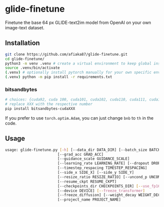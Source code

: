 # glide-finetune

Finetune the base 64 px GLIDE-text2im model from OpenAI on your own image-text dataset.

## Installation


```sh
git clone https://github.com/afiaka87/glide-finetune.git
cd glide-finetune/
python3 -m venv .venv # create a virtual environment to keep global install clean.
source .venv/bin/activate
(.venv) # optionally install pytorch manually for your own specific env first...
(.venv) python -m pip install -r requirements.txt
```
### bitsandbytes
```sh
# choices: {cuda92, cuda 100, cuda101, cuda102, cuda110, cuda111, cuda113}
# replace XXX with the respective number
pip install bitsandbytes-cudaXXX
```
If you prefer to use `torch.optim.Adam`, you can just change `bnb` to `th` in the code.

## Usage
```sh
usage: glide-finetune.py [-h] [--data_dir DATA_DIR] [--batch_size BATCH_SIZE]
                        [--grad_acc GRAD_ACC]
                        [--guidance_scale GUIDANCE_SCALE]
                        [--learning_rate LEARNING_RATE] [--dropout DROPOUT]
                        [--timestep_respacing TIMESTEP_RESPACING]
                        [--side_x SIDE_X] [--side_y SIDE_Y]
                        [--resize_ratio RESIZE_RATIO] [--uncond_p UNCOND_P]
                        [--resume_ckpt RESUME_CKPT]
                        [--checkpoints_dir CHECKPOINTS_DIR] [--use_fp16]
                        [--device DEVICE] [--freeze_transformer]
                        [--freeze_diffusion] [--weight_decay WEIGHT_DECAY]
                        [--project_name PROJECT_NAME]
```